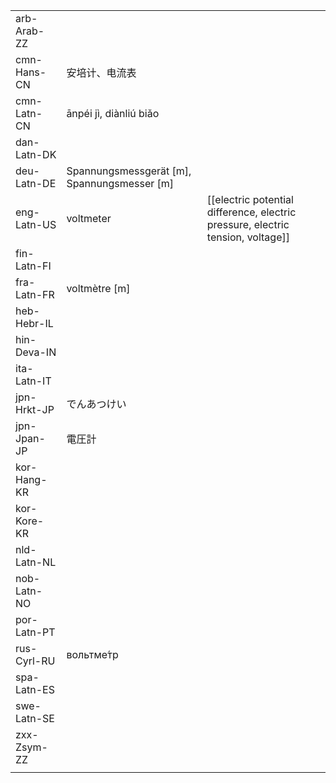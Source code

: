 | | | |
|-|-|-|
| arb-Arab-ZZ |  |  |
| cmn-Hans-CN | 安培计、电流表 |  |
| cmn-Latn-CN | ānpéi jì, diànliú biǎo |  |
| dan-Latn-DK |  |  |
| deu-Latn-DE | Spannungsmessgerät [m], Spannungsmesser [m] |  |
| eng-Latn-US | voltmeter | [[electric potential difference, electric pressure, electric tension, voltage]] |
| fin-Latn-FI |  |  |
| fra-Latn-FR | voltmètre [m] |  |
| heb-Hebr-IL |  |  |
| hin-Deva-IN |  |  |
| ita-Latn-IT |  |  |
| jpn-Hrkt-JP | でんあつけい |  |
| jpn-Jpan-JP | 電圧計 |  |
| kor-Hang-KR |  |  |
| kor-Kore-KR |  |  |
| nld-Latn-NL |  |  |
| nob-Latn-NO |  |  |
| por-Latn-PT |  |  |
| rus-Cyrl-RU | вольтме́тр |  |
| spa-Latn-ES |  |  |
| swe-Latn-SE |  |  |
| zxx-Zsym-ZZ |  |  |
|  |  |  |
